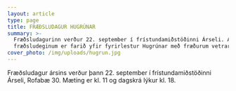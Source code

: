 ```yaml
---
layout: article
type: page
title: FRÆÐSLUDAGUR HUGRÚNAR
summary: >-
  Fræðsludagurinn verður 22. september í frístundamiðstöðinni Árseli. Á
  fræðsludeginum er farið yfir fyrirlestur Hugrúnar með fræðurum vetrarins.
cover_photo: /img/uploads/hugrun.jpg
---
```

Fræðsludagur ársins verður þann 22. september í frístundamiðstöðinni Árseli, Rofabæ 30. Mæting er kl. 11 og dagskrá lýkur kl. 18.

